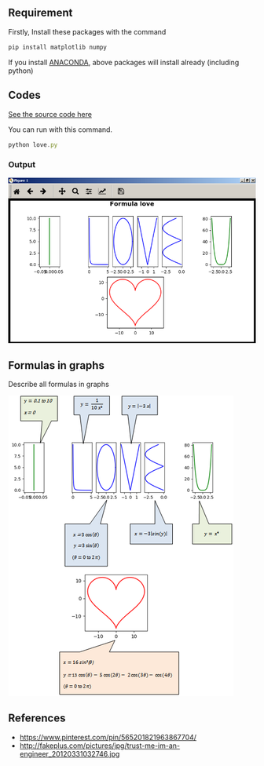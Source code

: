 ## Requirement

Firstly, Install these packages with the command

```js
pip install matplotlib numpy
```

If you install [ANACONDA](https://www.continuum.io/downloads), above packages will install already (including python)

## Codes

[See the source code here](love.py)

You can run with this command.

```js
python love.py
```

### Output

![show picture](images/formula1.png)

## Formulas in graphs

Describe all formulas in graphs

![show picture](images/formula2.png)


## References

* https://www.pinterest.com/pin/565201821963867704/
* http://fakeplus.com/pictures/jpg/trust-me-im-an-engineer_20120331032746.jpg
